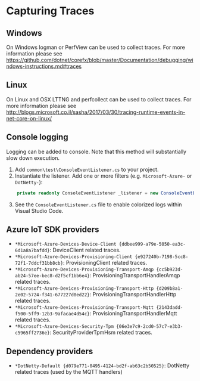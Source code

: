 # Capturing Traces

## Windows
On Windows logman or PerfView can be used to collect traces. For more information please see https://github.com/dotnet/corefx/blob/master/Documentation/debugging/windows-instructions.md#traces

## Linux
On Linux and OSX LTTNG and perfcollect can be used to collect traces. For more information please see http://blogs.microsoft.co.il/sasha/2017/03/30/tracing-runtime-events-in-net-core-on-linux/

## Console logging
Logging can be added to console. Note that this method will substantially slow down execution.

  1. Add `common\test\ConsoleEventListener.cs` to your project.
  2. Instantiate the listener. Add one or more filters (e.g. `Microsoft-Azure-` or `DotNetty-`):

```C#
	private readonly ConsoleEventListener _listener = new ConsoleEventListener("Microsoft-Azure-");
```
  3. See the `ConsoleEventListener.cs` file to enable colorized logs within Visual Studio Code.

## Azure IoT SDK providers

* `*Microsoft-Azure-Devices-Device-Client {ddbee999-a79e-5050-ea3c-6d1a8a7bafdd}`: DeviceClient related traces.
* `*Microsoft-Azure-Devices-Provisioning-Client {e927240b-7198-5cc8-72f1-7ddcf31bb8cb}`: ProvisioningClient related traces.
* `*Microsoft-Azure-Devices-Provisioning-Transport-Amqp {cc5b923d-ab24-57ee-bec8-d2f5cf1bb6e4}`: ProvisioningTransportHandlerAmqp related traces.
* `*Microsoft-Azure-Devices-Provisioning-Transport-Http {d209b8a1-2e02-5724-f341-677227d0ed22}`: ProvisioningTransportHandlerHttp related traces.
* `*Microsoft-Azure-Devices-Provisioning-Transport-Mqtt {2143dadd-f500-5ff9-12b3-9afacae4d54c}`: ProvisioningTransportHandlerMqtt related traces.
* `*Microsoft-Azure-Devices-Security-Tpm {06e3e7c9-2cd0-57c7-e3b3-c5965ff2736e}`: SecurityProviderTpmHsm related traces.

## Dependency providers

* `*DotNetty-Default {d079e771-0495-4124-bd2f-ab63c2b50525}`: DotNetty related traces (used by the MQTT handlers)

